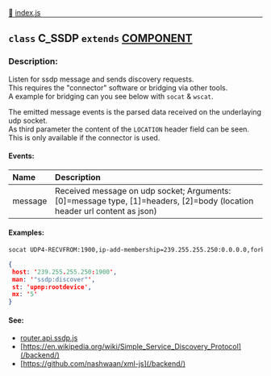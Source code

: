<div class="mb-0">
    🔗 <a class="source-code" target="_blank"
        href="https://github.com/OpenHausIO/backend/blob/dev&#x2F;components&#x2F;ssdp&#x2F;index.js">index.js</a>
</div>
<hr style="margin: 0 !important" />

<!-- CLASS -->

<!-- GENERAL -->
## `class` C_SSDP  `extends`  [COMPONENT](backend/system/component/class.component.js)  
### Description:

Listen for ssdp message and sends discovery requests.<br />
This requires the "connector" software or bridging via other tools.<br />
A example for bridging can you see below with `socat` & `wscat`.

The emitted message events is the parsed data received on the underlaying udp socket.<br />
As third parameter the content of the `LOCATION` header field can be seen.<br />
This is only available if the connector is used.

<!-- GENERAL -->

<!-- PARAMETER -->
<!-- PARAMETER -->

<!-- PROPERTIES -->
<!-- PROPERTIES -->

<!-- EVENTS -->
#### Events:
| Name | Description |
| :---- | :----------- |
| message | Received message on udp socket; Arguments: [0]&#x3D;message type, [1]&#x3D;headers, [2]&#x3D;body (location header url content as json) |
<!-- EVENTS -->

<!-- EXAMPLES -->
#### Examples:
        
```sh
socat UDP4-RECVFROM:1900,ip-add-membership=239.255.255.250:0.0.0.0,fork - | wscat --connect=ws://127.0.0.1:8080/api/ssdp
```

        
```json
{
 host: '239.255.255.250:1900',
 man: '"ssdp:discover"',
 st: 'upnp:rootdevice',
 mx: '5'
}
```

<!-- EXAMPLES -->

<!-- LINKS -->
#### See:
- [router.api.ssdp.js](router.api.ssdp.js)<br />
- [https://en.wikipedia.org/wiki/Simple_Service_Discovery_Protocol](/backend/)<br />
- [https://github.com/nashwaan/xml-js](/backend/)<br />
<!-- LINKS -->

<!-- CLASS -->



<!-- METHODS -->
<!-- METHODS -->



<!-- DESCRIPTION -->
<!-- DESCRIPTION -->
